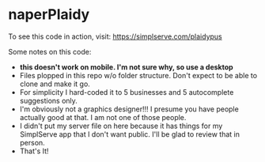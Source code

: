 # naperPlaidy
To see this code in action, visit:
https://simplserve.com/plaidypus

Some notes on this code:

* **this doesn't work on mobile. I'm not sure why, so use a desktop**
* Files plopped in this repo w/o folder structure. Don't expect to be able to clone and make it go.
* For simplicity I hard-coded it to 5 businesses and 5 autocomplete suggestions only.
* I'm obviously not a graphics designer!!! I presume you have people actually good at that. I am not one of those people.
* I didn't put my server file on here because it has things for my SimplServe app that I don't want public. I'll be glad to review that in person.
* That's It!
